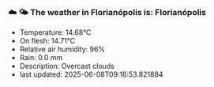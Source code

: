 ### ☁️ 🌤️  The weather in Florianópolis is: Florianópolis

- Temperature: 14.68°C
- On flesh: 14.71°C
- Relative air humidity: 96%
- Rain: 0.0 mm
- Description: Overcast clouds
- last updated: 2025-06-08T09:16:53.821884
